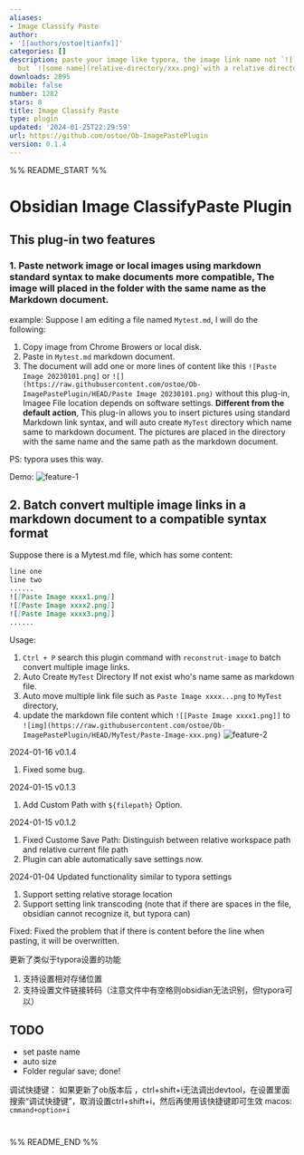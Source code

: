 ```yaml
---
aliases:
- Image Classify Paste
author:
- '[[authors/ostoe|tianfx]]'
categories: []
description: paste your image like typora, the image link name not `![[Paste xxx]]`
  but `![some name](relative-directory/xxx.png)`with a relative directory. 类比于typora的方式粘贴图片到本地，存放在以当前md文档命名的文件夹里。
downloads: 2895
mobile: false
number: 1282
stars: 8
title: Image Classify Paste
type: plugin
updated: '2024-01-25T22:29:59'
url: https://github.com/ostoe/Ob-ImagePastePlugin
version: 0.1.4
---
```


%% README_START %%

# Obsidian Image ClassifyPaste Plugin

## This plug-in two features

### 1. Paste network image or local images using markdown standard syntax to make documents more compatible, The image will placed in the folder with the same name as the Markdown document.
example:
Suppose I am editing a file named `Mytest.md`, I will do the following:
1. Copy image from Chrome Browers or local disk.
2. Paste in `Mytest.md` markdown document.
3. The document will add one or more lines of content like this `![Paste Image 20230101.png]` or `![](https://raw.githubusercontent.com/ostoe/Ob-ImagePastePlugin/HEAD/Paste Image 20230101.png)` without this plug-in, Imagee File location depends on software settings.
 **Different from the default action**, This plug-in allows you to insert pictures using standard Markdown link syntax, and will auto create `MyTest` directory which name same to markdown document. The pictures are placed in the directory with the same name and the same path as the markdown document. 

PS: typora uses this way.

Demo:
![feature-1](https://raw.githubusercontent.com/ostoe/Ob-ImagePastePlugin/HEAD/feature1.gif)

## 2. Batch convert multiple image links in a markdown document to a compatible syntax format
Suppose there is a Mytest.md file, which has some content:
```md
line one
line two 
......
![[Paste Image xxxx1.png]]
![[Paste Image xxxx2.png]]
![[Paste Image xxxx3.png]]
......
```
Usage:

1. `Ctrl + P` search this plugin command with `reconstrut-image` to batch convert multiple image links.
2. Auto Create `MyTest` Directory If not exist who's name same as markdown file.
3. Auto move multiple link file  such as `Paste Image xxxx...png` to `MyTest` directory,
4. update the markdown file content which `![[Paste Image xxxx1.png]]` to `![img](https://raw.githubusercontent.com/ostoe/Ob-ImagePastePlugin/HEAD/MyTest/Paste-Image-xxx.png)`
![feature-2](https://raw.githubusercontent.com/ostoe/Ob-ImagePastePlugin/HEAD/feature2.gif)


2024-01-16 v0.1.4
1. Fixed some bug.

2024-01-15 v0.1.3
1. Add Custom Path with `${filepath}` Option.

2024-01-15 v0.1.2
1. Fixed Custome Save Path: Distinguish between relative workspace path and relative current file path
2. Plugin can able automatically save settings now.



2024-01-04 
Updated functionality similar to typora settings
1. Support setting relative storage location
2. Support setting link transcoding (note that if there are spaces in the file, obsidian cannot recognize it, but typora can)


Fixed:
Fixed the problem that if there is content before the line when pasting, it will be overwritten.

更新了类似于typora设置的功能
1. 支持设置相对存储位置
2. 支持设置文件链接转码（注意文件中有空格则obsidian无法识别，但typora可以）
## TODO
 - set paste name
 - auto size
 - Folder regular save; done!


调试快捷键：
如果更新了ob版本后 ，ctrl+shift+i无法调出devtool，在设置里面搜索“调试快捷键”，取消设置ctrl+shift+i，然后再使用该快捷键即可生效
macos: `cmmand+option+i`

# 



%% README_END %%